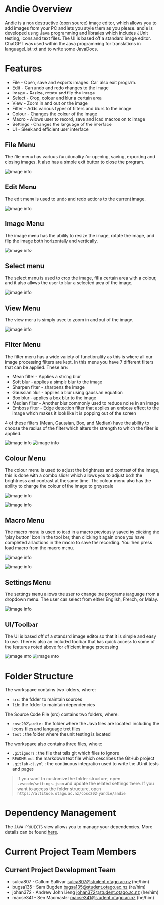 # Andie Overview

Andie is a non destructive (open source) image editor, which allows you to add images from your PC and lets you style them as you please. andie is developed using Java programming and libraries which includes JUnit testing, icons and text files. The UI is based off a standard image editor. ChatGPT was used within the Java programming for translations in languageList.txt and to write some JavaDocs.

# Features

* File - Open, save and exports images. Can also exit program.
* Edit - Can undo and redo changes to the image  
* Image - Resize, rotate and flip the image
* Select - Crop, colour and blur a certain area
* View - Zoom in and out on the image
* Filter - Adds various types of filters and blurs to the image
* Colour - Changes the colour of the image
* Macro - Allows user to record, save and load macros on to image
* Settings - Changes the language of the interface
* UI - Sleek and efficient user interface

## File Menu
The file menu has various functionality for opening, saving, exporting and closing images. It also has a simple exit button to close the program.

![image info](./src/cosc202/andie/icons/ReadMeImages/fileMenu.png)

## Edit Menu
The edit menu is used to undo and redo actions to the current image.

![image info](./src/cosc202/andie/icons/ReadMeImages/edit.png)

## Image Menu
The image menu has the ability to resize the image, rotate the image, and flip the image both horizontally and vertically.

![image info](./src/cosc202/andie/icons/ReadMeImages/image.png)

## Select menu
The select menu is used to crop the image, fill a certain area with a colour, and it also allows the user to blur a selected area of the image.

![image info](./src/cosc202/andie/icons/ReadMeImages/select.png)

## View Menu
The view menu is simply used to zoom in and out of the image.

![image info](./src/cosc202/andie/icons/ReadMeImages/view.png)

## Filter Menu
The filter menu has a wide variety of functionality as this is where all our image processing filters are kept. In this menu you have 7 different filters that can be applied. These are:
- Mean filter - Applies a strong blur
- Soft blur - applies a simple blur to the image
- Sharpen filter - sharpens the image
- Gaussian blur - applies a blur using gaussian equation
- Box blur - applies a box blur to the image
- Median filter - Another blur commonly used to reduce noise in an image
- Emboss filter - Edge detection filter that applies an emboss effect to the image which makes it look like it is popping out of the screen

4 of these filters (Mean, Gaussian, Box, and Median) have the ability to choose the radius of the filter which alters the strength to which the filter is applied.

![image info](./src/cosc202/andie/icons/ReadMeImages/filter.png)
![image info](./src/cosc202/andie/icons/ReadMeImages/radiusFilter.png)


## Colour Menu
The colour menu is used to adjust the brightness and contrast of the image, this is done with a combo slider which allows you to adjust both the brightness and contrast at the same time. The colour menu also has the ability to change the colour of the image to greyscale

![image info](./src/cosc202/andie/icons/ReadMeImages/colour.png)

![image info](./src/cosc202/andie/icons/ReadMeImages/colourAdjust.png)

## Macro Menu
The macro menu is used to load in a macro previously saved by clicking the 'play button' icon in the tool bar, then clicking it again once you have completed all actions in the macro to save the recording. You then press load macro from the macro menu.

![image info](./src/cosc202/andie/icons/ReadMeImages/startMacro.png) 

![image info](./src/cosc202/andie/icons/ReadMeImages/loadMacro.png)

## Settings Menu
The settings menu allows the user to change the programs language from a dropdown menu. The user can select from either English, French, or Malay.

![image info](./src/cosc202/andie/icons/ReadMeImages/settings.png)

## UI/Toolbar
The UI is based off of a standard image editor so that it is simple and easy to use. There is also an included toolbar that has quick access to some of the features noted above for efficient image processing

![image info](./src/cosc202/andie/icons/ReadMeImages/leftToolbar.png)
![image info](./src/cosc202/andie/icons/ReadMeImages/rightToolbar.png)


# Folder Structure

The workspace contains two folders, where:

- `src`: the folder to maintain sources
- `lib`: the folder to maintain dependencies

The Source Code File (src) contains two folders, where:

- `cosc202\andie` : the folder where the Java files are located, including the icons files and language text files
- `test` : the folder where the unit testing is located 

The workspace also contains three files, where:

- `.gitignore` : the file that tells git which files to ignore
- `README.md` : the markdown text file which describes the GitHub project
- `.gitlab-ci.yml` : the continuous integration used to write the JUnit tests and pages

> If you want to customize the folder structure, open `.vscode/settings.json` and update the related settings there.
> If you want to access the folder structure, open `https://altitude.otago.ac.nz/cosc202-yandie/andie`

# Dependency Management

The `JAVA PROJECTS` view allows you to manage your dependencies. More details can be found [here](https://github.com/microsoft/vscode-java-dependency#manage-dependencies).

# Current Project Team Members

## Current Project Development Team

* sulca807 - Callum Sullivan <sulca807@student.otago.ac.nz> (he/him)
* bugsa135 - Sam Bugden <bugsa135@student.otago.ac.nz> (he/him)
* johan372 - Andrew John Lieng <johan372@student.otago.ac.nz> (he/him)
* macse341 - Sen Macmaster <macse341@student.otago.ac.nz> (he/him)

